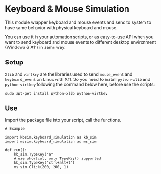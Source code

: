 # Keyboard & Mouse Simulation

This module wrapper keyboard and mouse events and send to system to have same behavior with physical keyboard and mouse.

You can use it in your automation scripts, or as easy-to-use API when you want to send keyboard and mouse events to different desktop environment (Windows & X11) in same way.

## Setup

`Xlib` and `virtkey` are the libraries used to send `mouse_event` and `keyboard_event` on Linux with X11. So you need to install `python-xlib` and `python-virtkey` following the command below here, before use the scripts:

```
sudo apt-get install python-xlib python-virtkey
```

## Use

Import the package file into your script, call the functions.

```
# Example

import kbsim.keyboard_simulation as kb_sim
import mssim.keyboard_simulation as ms_sim

def run():
    kb_sim.TypeKey("a")
    # use shortcut, only TypeKey() supported
    kb_sim.TypeKey("ctrl+alt+t")
    ms_sim.Click(200, 200, 1)
```
